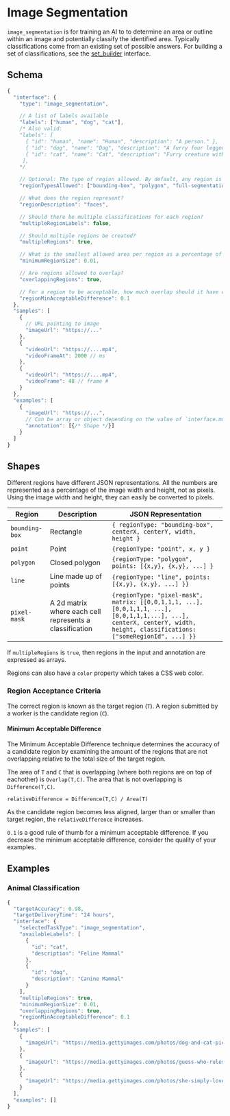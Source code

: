 # Image Segmentation

`image_segmentation` is for training an AI to to determine an area or outline within an image and potentially classify the identified area. Typically classifications come from an existing set of possible answers. For building a set of classifications, see the [set_builder](#set-builder) interface.

## Schema

```javascript
{
  "interface": {
    "type": "image_segmentation",

    // A list of labels available
    "labels": ["human", "dog", "cat"],
    /* Also valid:
    "labels": [
      { "id": "human", "name": "Human", "description": "A person." },
      { "id": "dog", "name": "Dog", "description": "A furry four legged creature" },
      { "id": "cat", "name": "Cat", "description": "Furry creature with whiskers" }
     ],
    */

    // Optional: The type of region allowed. By default, any region is acceptable.
    "regionTypesAllowed": ["bounding-box", "polygon", "full-segmentation", "point", "pixel-mask"],

    // What does the region represent?
    "regionDescription": "faces",

    // Should there be multiple classifications for each region?
    "multipleRegionLabels": false,

    // Should multiple regions be created?
    "multipleRegions": true,

    // What is the smallest allowed area per region as a percentage of the image area?
    "minimumRegionSize": 0.01,

    // Are regions allowed to overlap?
    "overlappingRegions": true,

    // For a region to be acceptable, how much overlap should it have with the solution set?
    "regionMinAcceptableDifference": 0.1
  },
  "samples": [
    {
      // URL pointing to image
      "imageUrl": "https://..."
    },
    {
      "videoUrl": "https://....mp4",
      "videoFrameAt": 2000 // ms
    },
    {
      "videoUrl": "https://....mp4",
      "videoFrame": 48 // frame #
    }
  },
  "examples": [
    {
      "imageUrl": "https://...",
      // Can be array or object depending on the value of `interface.multipleRegions`
      "annotation": [{/* Shape */}]
    }
  ]
}
```

## Shapes

Different regions have different JSON representations. All the numbers are represented as a percentage of the image width and height, not as pixels. Using the image width and height, they can easily be converted to pixels.

| Region         | Description                                             | JSON Representation                                                                                                                                                         |
| -------------- | ------------------------------------------------------- | --------------------------------------------------------------------------------------------------------------------------------------------------------------------------- |
| `bounding-box` | Rectangle                                               | `{ regionType: "bounding-box", centerX, centerY, width, height }`                                                                                                           |
| `point`        | Point                                                   | `{regionType: "point", x, y }`                                                                                                                                              |
| `polygon`      | Closed polygon                                          | `{regionType: "polygon", points: [{x,y}, {x,y}, ...] }`                                                                                                                     |
| `line`         | Line made up of points                                  | `{regionType: "line", points: [{x,y}, {x,y}, ...] }}`                                                                                                                       |
| `pixel-mask`   | A 2d matrix where each cell represents a classification | `{regionType: "pixel-mask", matrix: [[0,0,1,1,1, ...], [0,0,1,1,1, ...], [0,0,1,1,1,...], ...], centerX, centerY, width, height, classifications: ["someRegionId", ...] }}` |

If `multipleRegions` is `true`, then regions in the input and annotation are expressed as arrays.

Regions can also have a `color` property which takes a CSS web color.

### Region Acceptance Criteria

The correct region is known as the target region (`T`). A region submitted by a worker is the candidate region (`C`).

#### Minimum Acceptable Difference

The Minimum Acceptable Difference technique determines the accuracy of a candidate region by examining the amount of the regions that are not overlapping relative to the total size of the target region.

The area of `T` and `C` that is overlapping (where both regions are on top of eachother) is `Overlap(T,C)`. The area that is not overlapping is `Difference(T,C)`.

`relativeDifference = Difference(T,C) / Area(T)`

As the candidate region becomes less aligned, larger than or smaller than target region, the `relativeDifference` increases.

`0.1` is a good rule of thumb for a minimum acceptable difference. If you decrease the minimum acceptable difference, consider the quality of your examples.

## Examples

### Animal Classification

```javascript
{
  "targetAccuracy": 0.98,
  "targetDeliveryTime": "24 hours",
  "interface": {
    "selectedTaskType": "image_segmentation",
    "availableLabels": [
      {
        "id": "cat",
        "description": "Feline Mammal"
      },
      {
        "id": "dog",
        "description": "Canine Mammal"
      }
    ],
    "multipleRegions": true,
    "minimumRegionSize": 0.01,
    "overlappingRegions": true,
    "regionMinAcceptableDifference": 0.1
  },
  "samples": [
    {
      "imageUrl": "https://media.gettyimages.com/photos/dog-and-cat-picture-id151350785"
    },
    {
      "imageUrl": "https://media.gettyimages.com/photos/guess-who-rules-the-roost-in-that-house-picture-id500927195"
    },
    {
      "imageUrl": "https://media.gettyimages.com/photos/she-simply-loves-animals-picture-id499806311"
    }
  ],
  "examples": []
}
```
